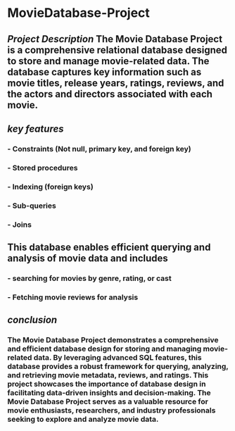 # MovieDatabase-Project

## *Project Description* The Movie Database Project is a comprehensive relational database designed to store and manage movie-related data. The database captures key information such as movie titles, release years, ratings, reviews, and the actors and directors associated with each movie.

## *key features* 
### - Constraints (Not null, primary key, and foreign key)
### - Stored procedures
### - Indexing (foreign keys)
### - Sub-queries
### - Joins

## This database enables efficient querying and analysis of movie data and includes
### - searching for movies by genre, rating, or cast
### - Fetching movie reviews for analysis

## *conclusion* 
### The Movie Database Project demonstrates a comprehensive and efficient database design for storing and managing movie-related data. By leveraging advanced SQL features, this database provides a robust framework for querying, analyzing, and retrieving movie metadata, reviews, and ratings. This project showcases the importance of database design in facilitating data-driven insights and decision-making. The Movie Database Project serves as a valuable resource for movie enthusiasts, researchers, and industry professionals seeking to explore and analyze movie data.
